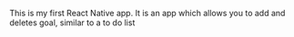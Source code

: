 This is my first React Native app.
It is an app which allows you to add and deletes goal, similar to a to do list
